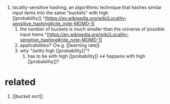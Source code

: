 1. locality-sensitive hashing; an algorithmic technique that hashes similar input items into the same "buckets" with high [[probability]].^[https://en.wikipedia.org/wiki/Locality-sensitive_hashing#cite_note-MOMD-1]
	1. the number of buckets is much smaller than the universe of possible input items.^[https://en.wikipedia.org/wiki/Locality-sensitive_hashing#cite_note-MOMD-1]
	2. applicabilities? ◇e.g. [[learning rate]]
	3. why "(with) high [[probability]]"?
		1. has to be with high [[probability]] ↮ happens with high [[probability]]?

# related
1. [[bucket sort]]